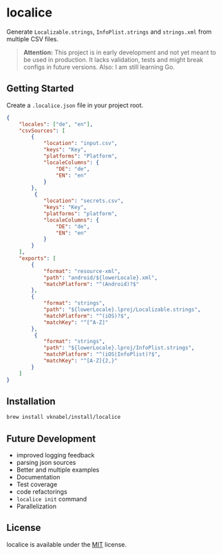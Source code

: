 # localice

Generate `Localizable.strings`, `InfoPlist.strings` and `strings.xml` from multiple CSV files.

> **Attention:** This project is in early development and not yet meant to be used in production.
> It lacks validation, tests and might break configs in future versions. Also: I am still learning Go. 

## Getting Started

Create a `.localice.json` file in your project root.

```json
{
    "locales": ["de", "en"],
    "csvSources": [
        {
            "location": "input.csv",
            "keys": "Key",
            "platforms": "Platform",
            "localeColumns": {
                "DE": "de",
                "EN": "en"
            }
        },
         {
            "location": "secrets.csv",
            "keys": "Key",
            "platforms": "platform",
            "localeColumns": {
                "DE": "de",
                "EN": "en"
            }
        }
    ],
    "exports": [
        {
            "format": "resource-xml",
            "path": "android/${lowerLocale}.xml",
            "matchPlatform": "^(Android)?$"
        },
        {
            "format": "strings",
            "path": "${lowerLocale}.lproj/Localizable.strings",
            "matchPlatform": "^(iOS)?$",
            "matchKey": "^[^A-Z]"
        },
         {
            "format": "strings",
            "path": "${lowerLocale}.lproj/InfoPlist.strings",
            "matchPlatform": "^(iOS|InfoPlist)?$",
            "matchKey": "^[A-Z]{2,}"
        }
    ]
}
```

## Installation

```bash
brew install vknabel/install/localice
```

## Future Development

* improved logging feedback
* parsing json sources
* Better and multiple examples
* Documentation
* Test coverage
* code refactorings
* `localice init` command
* Parallelization

## License

localice is available under the [MIT](./LICENSE) license.

